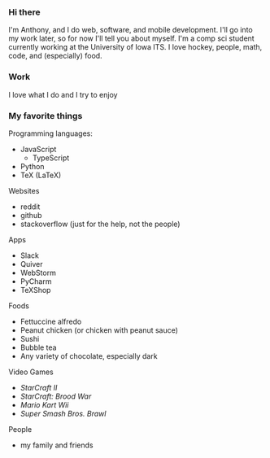 ### Hi there
I'm Anthony, and I do web, software, and mobile development. I'll go into my work later, so for now I'll tell you about
myself. I'm a comp sci student currently working at the University of Iowa ITS. I love hockey, people, math, code, and 
(especially) food.

### Work
I love what I do and I try to enjoy 

### My favorite things

Programming languages:
* JavaScript
    * TypeScript
* Python
* TeX (LaTeX)

Websites
* reddit
* github
* stackoverflow (just for the help, not the people)

Apps
* Slack
* Quiver
* WebStorm
* PyCharm
* TeXShop

Foods
* Fettuccine alfredo
* Peanut chicken (or chicken with peanut sauce)
* Sushi
* Bubble tea
* Any variety of chocolate, especially dark

Video Games
* *StarCraft II*
* *StarCraft: Brood War*
* *Mario Kart Wii*
* *Super Smash Bros. Brawl*

People
* my family and friends